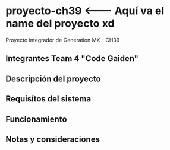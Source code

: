 # proyecto-ch39 <--- Aquí va el name del proyecto xd
Proyecto integrador de Generation MX - CH39 


## Integrantes Team 4 "Code Gaiden"

## Descripción del proyecto

## Requisítos del sistema

## Funcionamiento

## Notas y consideraciones

